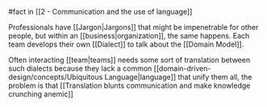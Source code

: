 #fact in [[2 - Communication and the use of language]]

Professionals have [[Jargon|Jargons]] that might be impenetrable for other people, but within an [[business|organization]], the same happens. Each team develops their own [[Dialect]] to talk about the [[Domain Model]].

Often interacting [[team|teams]] needs some sort of translation between such dialects because they lack a common [[domain-driven-design/concepts/Ubiquitous Language|language]] that unify them all, the problem is that [[Translation blunts communication and make knowledge crunching anemic]]

